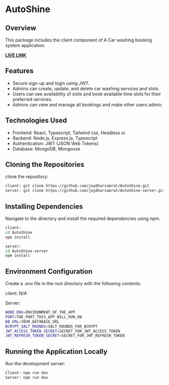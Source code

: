 # AutoShine

## Overview

This package includes the client component of A Car washing booking system application.

**[LIVE LINK](https://auto-shine.vercel.app/)**

## Features

- Secure sign-up and login using JWT.
- Admins can create, update, and delete car washing services and slots.
- Users can see availability of slots and book available time slots for their preferred services.
- Admins can view and manage all bookings and make other users admin.

## Technologies Used

- Frontend: React, Typescript, Tailwind css, Headless ui
- Backend: Node.js, Express.js, Typescript
- Authentication: JWT (JSON Web Tokens)
- Database: MongoDB, Mongoose

## Cloning the Repositories

clone the repository:

```sh
client: git clone https://github.com/joydharsamrat/AutoShine.git
server: git clone https://github.com/joydharsamrat/AutoShine-server.git
```

## Installing Dependencies

Navigate to the directory and install the required dependencies using npm.

```sh
client:
cd AutoShine
npm install

server:
cd AutoShine-server
npm install
```

## Environment Configuration

Create a .env file in the root directory with the following contents:

client: N/A

Server:

```sh
NODE_ENV=ENVIRONMENT_OF_THE_APP
PORT=THE_PORT_THIS_APP_WILL_RUN_ON
DB_URL=YOUR_DATABASE_URL
BCRYPT_SALT_ROUNDS=SALT_ROUNDS_FOR_BCRYPT
JWT_ACCESS_TOKEN_SECRET=SECRET_FOR_JWT_ACCESS_TOKEN
JWT_REFRESH_TOKEN_SECRET=SECRET_FOR_JWT_REFRESH_TOKEN

```

## Running the Application Locally

Run the development server:

```sh
Client: npm run dev
Server: npm run dev
```

